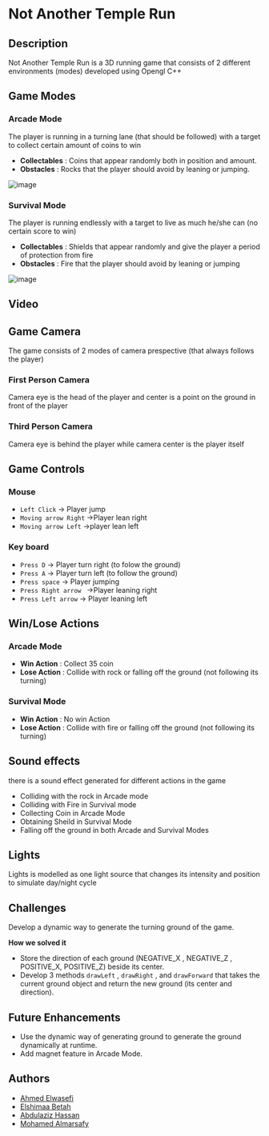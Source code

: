 # Not Another Temple Run
## Description 
Not Another Temple Run is a 3D running game that consists of 2 different environments (modes) developed using Opengl C++ 

## Game Modes 
### Arcade Mode
The player is running in a turning lane (that should be followed) with a target to collect certain amount of coins to win 
- **Collectables** : Coins that appear randomly both in position and amount.
- **Obstacles** : Rocks that the player should avoid by leaning or jumping.

![image](https://user-images.githubusercontent.com/8184424/210840534-f47af3df-ad6f-4360-892b-d1925dd07c55.png)


### Survival Mode
The player is running endlessly with a target to live as much he/she can (no certain score to win)
- **Collectables** : Shields that appear randomly and give the player a period of protection from fire
- **Obstacles** : Fire that the player should avoid by leaning or jumping

![image](https://user-images.githubusercontent.com/8184424/210840803-2d1080b0-6efb-464b-b70a-6cdda160fad5.png)


## Video


## Game Camera
The game consists of 2 modes of camera prespective (that always follows the player) 
### First Person Camera 
Camera eye is the head of the player and center is a point on the ground in front of the player 
### Third Person Camera
Camera eye is behind the player while camera center is the player itself

## Game Controls
### Mouse 
- `Left Click` &rarr; Player jump
- `Moving arrow Right` &rarr;Player lean right  
- `Moving arrow Left` &rarr;player lean left 
### Key board
- `Press D` &rarr; Player turn right (to folow the ground)
- `Press A` &rarr; Player turn left (to follow the ground)
- `Press space` &rarr; Player jumping
- `Press Right arrow ` &rarr;Player leaning right
- `Press Left arrow` &rarr; Player leaning left


## Win/Lose Actions
### Arcade Mode
- **Win Action** : Collect 35 coin 
- **Lose Action** : Collide with rock or falling off the ground (not following its turning)
### Survival Mode
- **Win Action** : No win Action 
- **Lose Action** : Collide with fire or falling off the ground (not following its turning)

## Sound effects 
there is a sound effect generated for different actions in the game 
- Colliding with the rock in Arcade mode
- Colliding with Fire in Survival mode
- Collecting Coin in Arcade Mode
- Obtaining Sheild in Survival Mode
- Falling off the ground in both Arcade and Survival Modes

## Lights
Lights is modelled as one light source that changes its intensity and position to simulate day/night cycle

## Challenges 
Develop a dynamic way to generate the turning ground of the game.

**How we solved it** 
- Store the direction of each ground (NEGATIVE_X , NEGATIVE_Z , POSITIVE_X, POSITIVE_Z) beside its center.
- Develop 3 methods `drawLeft` , `drawRight` , and `drawForward`  that takes the current ground object and return the new ground (its center and direction).

## Future Enhancements
- Use the dynamic way of generating ground to generate the ground dynamically at runtime.
- Add magnet feature in Arcade Mode.

## Authors 
-   [Ahmed Elwasefi](https://github.com/Ahmad45123)
-   [Elshimaa Betah](https://github.com/ShimaaBetah)
-   [Abdulaziz Hassan](https://github.com/Abdulaziz-Hassan)
-   [Mohamed Almarsafy](https://github.com/mokhallid80)
